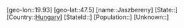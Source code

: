 ﻿---
location: [47.5,19.93]
type: City
tags:
- geo/City


SpocWebEntityId: 31171
isDeleted: false
confidential: public

---
[geo-lon::19.93]
[geo-lat::47.5]
[name::Jaszbereny]
[State::]
[Country::[Hungary](geo/Continent/Europe/Hungary.md)]
[StateId::]
[Population::]
[Unknown::]

